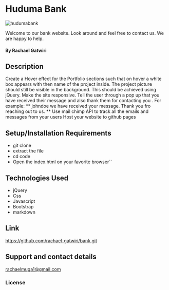 # Huduma Bank

![hudumabank](https://image.shutterstock.com/image-photo/bank-building-260nw-574713295.jpg)


Welcome to our bank website. Look around and feel free to contact us. We are happy to help.


#### By **Rachael Gatwiri**

## Description

Create a Hover effect for the Portfolio  sections such that on hover a white box appears with then name of the project inside. The project picture should still be visible in the background. This should be achieved using jQuery.
Make the site responsive.
Tell the user through a pop up that you have received their message and also thank them for contacting you . For example: ** johndoe we have received your message. Thank you fro reaching out to us. **
Use mail chimp API to track all the emails and messages from your users
Host your website to github pages

## Setup/Installation Requirements
* git clone 
* extract the file
* cd code
* Open the index.html on your favorite browser``

## Technologies Used

  * jQuery
  * Css
  * Javascript
  * Bootstrap
  * markdown
  ## Link
https://github.com/rachael-gatwiri/bank.git
## Support and contact details
rachaelmuga1@gmail.com
### License